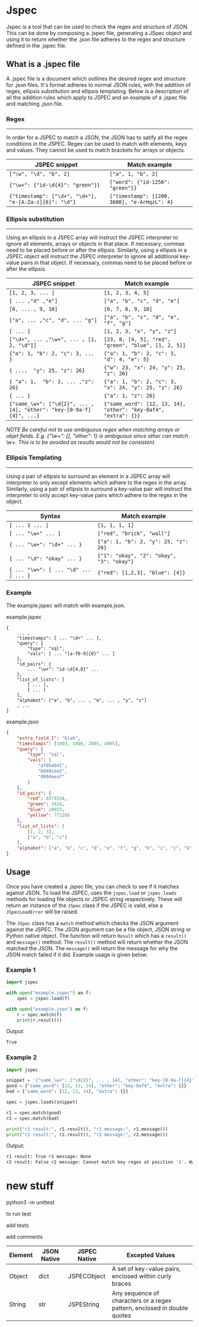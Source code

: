# Jspec
Jspec is a tool that can be used to check the regex and structure of JSON. This can be done by composing a .jspec file, generating a JSpec object and using it to return whether the .json file adheres to the regex and structure defined in the .jspec file.

## What is a .jspec file
A .jspec file is a document which outlines the desired regex and structure for .json files. It's format adheres to normal JSON rules, with the addition of regex, ellipsis substitution and ellipsis templating. Below is a description of all the addition rules which apply to JSPEC and an example of a .jspec file and matching .json file.

### Regex
---
In order for a JSPEC to match a JSON, the JSON has to satify all the regex conditions in the JSPEC. Regex can be used to match with elements, keys and values. They cannot be used to match brackets for arrays or objects.

| JSPEC snippet | Match example |
|-|-|
| `["\w", "\d", "b", 2]` | `["a", 1, "b", 2]` |
| `{"\w+": {"id-\d{4}": "green"}}` | `{"word": {"id-1256": "green"}}` |
| `{"timestamp": ["\d+", "\d+"], "e-[A-Za-z]{6}": "\d"}` | `{"timestamp": [1200, 3600], "e-ArHqzL": 4}` |

### Ellipsis substitution
---
Using an ellipsis in a JSPEC array will instruct the JSPEC interpreter to ignore all elements, arrays or objects in that place. If necessary, commas need to be placed before or after the ellipsis. Similarly, using a ellipsis in a JSPEC object will instruct the JSPEC interpreter to ignore all additional key-value pairs in that object. If necessary, commas need to be placed before or after the ellipsis.

| JSPEC snippet | Match example |
|-|-|
| `[1, 2, 3, ... ]` | `[1, 2, 3, 4, 5]` |
| `[ ... ,"d" ,"e"]` | `["a", "b", "c", "d", "e"]` |
| `[6, ... , 9, 10]` | `[6, 7, 8, 9, 10]` |
| `["a", ... ,"c", "d", ... "g"]` | `["a", "b", "c", "d", "e", "f", "g"]`|
| `[ ... ]` | `[1, 2, 3, "x", "y", "z"]` |
| `["\d+", ... ,"\w+", ... , [1, 2, "\d"]]` | `[23, 8, [4, 5], "red", "green", "blue", [1, 2, 5]]` |
| `{"a": 1, "b": 2, "c": 3, ... }` | `{"a": 1, "b": 2, "c": 3, "d": 4, "e": 5}` |
| `{ ...,  "y": 25, "z": 26}` | `{"w": 23, "x": 24, "y": 25, "z": 26}` |
| `{ "a": 1,  "b": 2, ... ,"z": 26}` | `{"a": 1, "b": 2, "c": 3, "x": 24, "y": 25, "z": 26}` |
| `{ ... }` | `{"a": 1, "z": 26}` |
| `{"same_\w+": ["\d{2}", ... , 14], "other": "key-[0-9a-f]{4}", ...}` | `{"same_word": [12, 13, 14], "other": "key-0af4", "extra": {}}` |

*NOTE*
*Be careful not to use ambiguous regex when matching arrays or objet fields. E.g. {"\w+": [], "other": 1} is ambiguous since other can match \w+. This is to be avoided as results would not be consistent.*

### Ellipsis Templating
---
Using a pair of ellipsis to surround an element in a JSPEC array will interpreter to only except elements which adhere to the regex in the array. Similarly, using a pair of ellipsis to surround a key-value pair will instruct the interpreter to only accept key-value pairs which adhere to the regex in the object.

| Syntax | Match example |
|-|-|
| `[ ... 1 ... ]`  | `[1, 1, 1, 1]` |
| `[ ... "\w+" ... ]`  | `["red", "brick", "wall"]` |
| `{ ... "\w+": "\d+" ... }` | `{"a": 1, "b": 2, "y": 25, "z": 26}` |
| `{ ... "\d": "okay" ... }` | `{"1": "okay", "2": "okay", "3": "okay"}` |
| `{ ... "\w+": [ ... "\d" ... ] ... }` | `{"red": [1,2,3], "blue": [4]}`|

### Example
The example.jspec will match with example.json.

example.jspec
```
{
    ... ,
    "timestamps": [ ... "\d+" ... ],
    "query": {
        "type": "sql",
        "vals": [ ... "[a-f0-9]{8}" ... ]
    },
    "id_pairs": {
        ... "\w+": "id-\d{4,8}" ...
    },
    "list_of_lists": [
        [ ... ],
        [ ... ]
    ],
    "alphabet": ["a", "b", ... , "m", ... , "y", "z"]
    , ...
}
```

example.json
```json
{
    "extra_field_1": "blah",
    "timestamps": [1003, 1006, 2005, 4005],
    "query": {
        "type": "sql",
        "vals": [
            "af05eb41",
            "b048cda2",
            "d094eea7"
        ]
    },
    "id_pairs": {
        "red": 8374334,
        "green": 3424,
        "blue": 10923,
        "yellow": 772266
    },
    "list_of_lists": [
        [1, 2, 3],
        ["a", "b", "c"]
    ],
    "alphabet": ["a", "b", "c", "d", "e", "f", "g", "h", "i", "j", "k", "l", "m", "n", "o", "p", "q", "r", "s", "t", "u", "v", "w", "x", "y", "z"]
}
```

## Usage
Once you have created a .jspec file, you can check to see if it matches against JSON. To load the JSPEC, uses the `jspec.load` or `jspec.loads` methods for loading file objects or JSPEC string respectively. These will return an instance of the `JSpec` class if the JSPEC is valid, else a `JSpecLoadError` will be raised. 

The `JSpec` class has a `match` method which checks the JSON argument against the JSPEC. The JSON argument can be a file object, JSON string or Python native object. The function will return `Result` which has a `result()` and `message()` method. The `result()` method will return whether the JSON matched the JSON. The `message()` will return the message for why the JSON match failed if it did. Example usage is given below.

### Example 1

```python
import jspec

with open("example.jspec") as f:
    spec = jspec.load(f)

with open("example.json") as f:
    r = spec.match(f)
    print(r.result())
```
Output:
```bash
True
```

### Example 2

```python
import jspec

snippet = '{"same_\w+": ["\d{2}", ... , 14], "other": "key-[0-9a-f]{4}", ...}'
good = {"same_word": [12, 13, 14], "other": "key-0af4", "extra": {}}
bad = {"same_word": [12, 13, 14], "extra": {}}

spec = jspec.loads(snippet)

r1 = spec.match(good)
r2 = spec.match(bad)

print("r1 result:", r1.result(), "r1 message:", r1.message())
print("r2 result:", r2.result(), "r2 message:", r2.message())
```
Output:
```bash
r1 result: True r1 message: None
r2 result: False r2 message: Cannot match key regex at position '$'. Want other, same_\w+. Got same_word, extra
```

# new stuff
python3 -m unittest

to run test

add tests

add comments

| Element | JSON Native | JSPEC Native | Excepted Values |
|---------|--------------|-------------|-------------|
| Object | dict | JSPECObject | A set of key-value pairs, enclosed within curly braces |
| String | str | JSPEString | Any sequence of characters or a regex pattern, enclosed in double quotes |